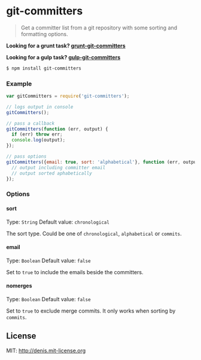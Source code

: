 # git-committers

> Get a committer list from a git repository with some sorting and formatting options.

**Looking for a grunt task? [grunt-git-committers](https://github.com/dciccale/grunt-git-committers)**

**Looking for a gulp task? [gulp-git-committers](https://github.com/dciccale/gulp-git-committers)**

```sh
$ npm install git-committers
```

### Example

```javascript
var gitCommitters = require('git-committers');

// logs output in console
gitCommitters();

// pass a callback
gitCommitters(function (err, output) {
  if (err) throw err;
  console.log(output);
});

// pass options
gitCommitters({email: true, sort: 'alphabetical'}, function (err, output) {
  // output including committer email
  // output sorted aphabetically
});
```

### Options

#### sort
Type: `String`
Default value: `chronological`

The sort type. Could be one of `chronological`, `alphabetical` or `commits`.

#### email
Type: `Boolean`
Default value: `false`

Set to `true` to include the emails beside the committers.

#### nomerges
Type: `Boolean`
Default value: `false`

Set to `true` to exclude merge commits. It only works when sorting by `commits`.

## License
MIT: http://denis.mit-license.org
